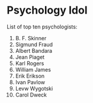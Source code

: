# Psychology Idol
List of top ten psychologists:

1. B. F. Skinner
1. Sigmund Fraud
1. Albert Bandara
1. Jean Piaget
1. Karl Rogers
1. William James
1. Erik Erikson
1. Ivan Pavlow
1. Levw Wygotski
1. Carol Dweck
